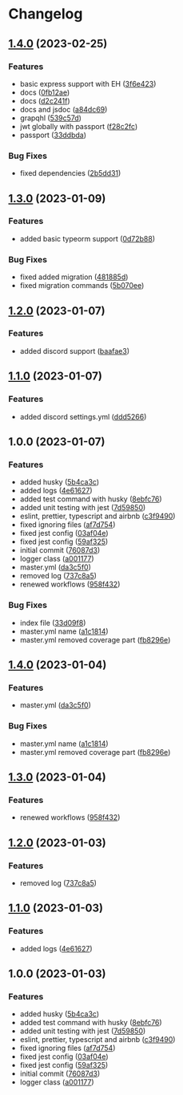 # Changelog

## [1.4.0](https://github.com/dworac/node-typescript-template/compare/v1.3.0...v1.4.0) (2023-02-25)


### Features

* basic express support with EH ([3f6e423](https://github.com/dworac/node-typescript-template/commit/3f6e423b1c28312b39f47c3f23f96cf834ea8452))
* docs ([0fb12ae](https://github.com/dworac/node-typescript-template/commit/0fb12ae08f67158ad6257a7d3f6546f2ad2b33f4))
* docs ([d2c241f](https://github.com/dworac/node-typescript-template/commit/d2c241f33ba8a899d24a5fcf0bf363707024559d))
* docs and jsdoc ([a84dc69](https://github.com/dworac/node-typescript-template/commit/a84dc69e104b3f0e64b2b37ef23ea6d3857603da))
* grapqhl ([539c57d](https://github.com/dworac/node-typescript-template/commit/539c57dc027676a672fe02845de816f49ed05758))
* jwt globally with passport ([f28c2fc](https://github.com/dworac/node-typescript-template/commit/f28c2fc54ea71b105fdceb80e73c3d186403022d))
* passport ([33ddbda](https://github.com/dworac/node-typescript-template/commit/33ddbda27e8ba9383c688b3cdd7614fbeb062966))


### Bug Fixes

* fixed dependencies ([2b5dd31](https://github.com/dworac/node-typescript-template/commit/2b5dd312722e1a8c4acee5bbed4cb1bae7b17122))

## [1.3.0](https://github.com/dworac/node-typescript-template/compare/v1.2.0...v1.3.0) (2023-01-09)


### Features

* added basic typeorm support ([0d72b88](https://github.com/dworac/node-typescript-template/commit/0d72b8889f78fb300323d03dcb02e5089f918b38))


### Bug Fixes

* fixed added migration ([481885d](https://github.com/dworac/node-typescript-template/commit/481885dacb18d3c3e99662e08d5180d00d52547f))
* fixed migration commands ([5b070ee](https://github.com/dworac/node-typescript-template/commit/5b070ee498e6023b868c114f6cff990f62266756))

## [1.2.0](https://github.com/dworac/node-typescript-template/compare/v1.1.0...v1.2.0) (2023-01-07)


### Features

* added discord support ([baafae3](https://github.com/dworac/node-typescript-template/commit/baafae3d66b81d63cd858018f384265bc3c8781f))

## [1.1.0](https://github.com/dworac/node-typescript-template/compare/v1.0.0...v1.1.0) (2023-01-07)


### Features

* added discord settings.yml ([ddd5266](https://github.com/dworac/node-typescript-template/commit/ddd5266cec371833797230f2c468fe032bd252b1))

## 1.0.0 (2023-01-07)


### Features

* added husky ([5b4ca3c](https://github.com/dworac/node-typescript-template/commit/5b4ca3c71947c3839665d001bb1c99f314c7bfa9))
* added logs ([4e61627](https://github.com/dworac/node-typescript-template/commit/4e61627b6187579e12623d00b2cf4f9ac6ea1119))
* added test command with husky ([8ebfc76](https://github.com/dworac/node-typescript-template/commit/8ebfc766efb092c050827e5016886b257b143a76))
* added unit testing with jest ([7d59850](https://github.com/dworac/node-typescript-template/commit/7d59850e94651868de3cb9b56ea59b204b21faf2))
* eslint, prettier, typescript and airbnb ([c3f9490](https://github.com/dworac/node-typescript-template/commit/c3f9490b5624995d73b174bf817ea11524b2b566))
* fixed ignoring files ([af7d754](https://github.com/dworac/node-typescript-template/commit/af7d754997f8305a460e8e67a11b27f2bd408bf7))
* fixed jest config ([03af04e](https://github.com/dworac/node-typescript-template/commit/03af04ef7669fdc5944007479bec4b958b8f92fb))
* fixed jest config ([59af325](https://github.com/dworac/node-typescript-template/commit/59af3251a23827e84e8edbf3974b00f0f32501eb))
* initial commit ([76087d3](https://github.com/dworac/node-typescript-template/commit/76087d34ce139846aa4c2d8b19b1f53552081cb0))
* logger class ([a001177](https://github.com/dworac/node-typescript-template/commit/a001177d2c92dc747142cb77d6930bbfc75337fe))
* master.yml ([da3c5f0](https://github.com/dworac/node-typescript-template/commit/da3c5f09e2df4a62352e1a5e8d2c628290651a59))
* removed log ([737c8a5](https://github.com/dworac/node-typescript-template/commit/737c8a5c91b24fbbbaa2c0af1ed9e57f4d957049))
* renewed workflows ([958f432](https://github.com/dworac/node-typescript-template/commit/958f432746c85fd3016c25456876dc6e8f358323))


### Bug Fixes

* index file ([33d09f8](https://github.com/dworac/node-typescript-template/commit/33d09f801fd354c48317591f6b49976aba167cc0))
* master.yml name ([a1c1814](https://github.com/dworac/node-typescript-template/commit/a1c1814a0c6ad559731b03fde8b4d451d77fd9de))
* master.yml removed coverage part ([fb8296e](https://github.com/dworac/node-typescript-template/commit/fb8296e60208cb010ae0af3c679ecbf565a797c1))

## [1.4.0](https://github.com/dworac/typescript-template/compare/v1.3.0...v1.4.0) (2023-01-04)


### Features

* master.yml ([da3c5f0](https://github.com/dworac/typescript-template/commit/da3c5f09e2df4a62352e1a5e8d2c628290651a59))


### Bug Fixes

* master.yml name ([a1c1814](https://github.com/dworac/typescript-template/commit/a1c1814a0c6ad559731b03fde8b4d451d77fd9de))
* master.yml removed coverage part ([fb8296e](https://github.com/dworac/typescript-template/commit/fb8296e60208cb010ae0af3c679ecbf565a797c1))

## [1.3.0](https://github.com/dworac/typescript-template/compare/v1.2.0...v1.3.0) (2023-01-04)


### Features

* renewed workflows ([958f432](https://github.com/dworac/typescript-template/commit/958f432746c85fd3016c25456876dc6e8f358323))

## [1.2.0](https://github.com/dworac/typescript-template/compare/v1.1.0...v1.2.0) (2023-01-03)


### Features

* removed log ([737c8a5](https://github.com/dworac/typescript-template/commit/737c8a5c91b24fbbbaa2c0af1ed9e57f4d957049))

## [1.1.0](https://github.com/dworac/typescript-template/compare/v1.0.0...v1.1.0) (2023-01-03)


### Features

* added logs ([4e61627](https://github.com/dworac/typescript-template/commit/4e61627b6187579e12623d00b2cf4f9ac6ea1119))

## 1.0.0 (2023-01-03)


### Features

* added husky ([5b4ca3c](https://github.com/dworac/typescript-template/commit/5b4ca3c71947c3839665d001bb1c99f314c7bfa9))
* added test command with husky ([8ebfc76](https://github.com/dworac/typescript-template/commit/8ebfc766efb092c050827e5016886b257b143a76))
* added unit testing with jest ([7d59850](https://github.com/dworac/typescript-template/commit/7d59850e94651868de3cb9b56ea59b204b21faf2))
* eslint, prettier, typescript and airbnb ([c3f9490](https://github.com/dworac/typescript-template/commit/c3f9490b5624995d73b174bf817ea11524b2b566))
* fixed ignoring files ([af7d754](https://github.com/dworac/typescript-template/commit/af7d754997f8305a460e8e67a11b27f2bd408bf7))
* fixed jest config ([03af04e](https://github.com/dworac/typescript-template/commit/03af04ef7669fdc5944007479bec4b958b8f92fb))
* fixed jest config ([59af325](https://github.com/dworac/typescript-template/commit/59af3251a23827e84e8edbf3974b00f0f32501eb))
* initial commit ([76087d3](https://github.com/dworac/typescript-template/commit/76087d34ce139846aa4c2d8b19b1f53552081cb0))
* logger class ([a001177](https://github.com/dworac/typescript-template/commit/a001177d2c92dc747142cb77d6930bbfc75337fe))
